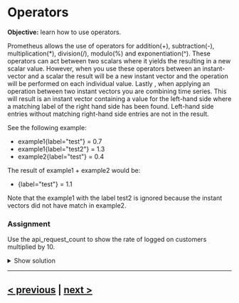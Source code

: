 # Operators
**Objective:** learn how to use operators.

Prometheus allows the use of operators for addition(+), subtraction(-), multiplication(\*), division(/), modulo(%) 
and exponentiation(^). These operators can act between two scalars where it yields the resulting in a new scalar value. 
However, when you use these operators between an instant-vector and a scalar the result will be a new instant vector 
and the operation will be performed on each individual value. 
Lastly , when applying an operation between two instant vectors you are combining time series. 
This will result is an instant vector containing a value for the left-hand side where a matching label of 
the right hand side has been found. Left-hand side entries without matching right-hand side entries are not in the result.

See the following example:
  * example1{label="test"} = 0.7
  * example1{label="test2"} = 1.3
  * example2{label="test"} = 0.4

The result of example1 + example2 would be:
  * {label="test"} = 1.1

Note that the example1 with the label test2 is ignored because the instant vectors did not have match in example2.

### Assignment
Use the api_request_count to show the rate of logged on customers multiplied by 10.

<details>
  <summary>Show solution</summary>
  
  **Solution**. You should have filled in: ```rate(api_request_count[1m])*10```
</details>

---
## [< previous](README.md) | [next >](02%20-%20Filtering.md)
